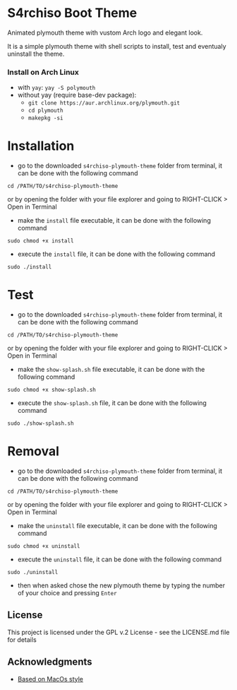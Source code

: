 # S4rchiso Boot Theme

Animated plymouth theme with vustom Arch logo and elegant look.

It is a simple plymouth theme with shell scripts to install, test and eventualy uninstall the theme.

### Install on Arch Linux
 * with `yay`: `yay -S polymouth`
 * without yay (require base-dev package):
    - `git clone https://aur.archlinux.org/plymouth.git`
    - `cd plymouth`
    - `makepkg -si`

# Installation
* go to the downloaded `s4rchiso-plymouth-theme` folder from terminal, it can be done with the following command
```
cd /PATH/TO/s4rchiso-plymouth-theme
```
or by opening the folder with your file explorer and going to RIGHT-CLICK > Open in Terminal
* make the `install` file executable, it can be done with the following command
```
sudo chmod +x install
```
* execute the `install` file, it can be done with the following command
```
sudo ./install
```

# Test

* go to the downloaded `s4rchiso-plymouth-theme` folder from terminal, it can be done with the following command
```
cd /PATH/TO/s4rchiso-plymouth-theme
```
or by opening the folder with your file explorer and going to RIGHT-CLICK > Open in Terminal
* make the `show-splash.sh` file executable, it can be done with the following command
```
sudo chmod +x show-splash.sh
```
* execute the `show-splash.sh` file, it can be done with the following command
```
sudo ./show-splash.sh
```




# Removal

* go to the downloaded `s4rchiso-plymouth-theme` folder from terminal, it can be done with the following command
```
cd /PATH/TO/s4rchiso-plymouth-theme
```
or by opening the folder with your file explorer and going to RIGHT-CLICK > Open in Terminal
* make the `uninstall` file executable, it can be done with the following command
```
sudo chmod +x uninstall
```
* execute the `uninstall` file, it can be done with the following command
```
sudo ./uninstall
```
* then when asked chose the new plymouth theme by typing the number of your choice and pressing `Enter`




## License

This project is licensed under the GPL v.2 License - see the LICENSE.md file for details

## Acknowledgments
* [Based on MacOs style](https://www.gnome-look.org/p/2112595)
